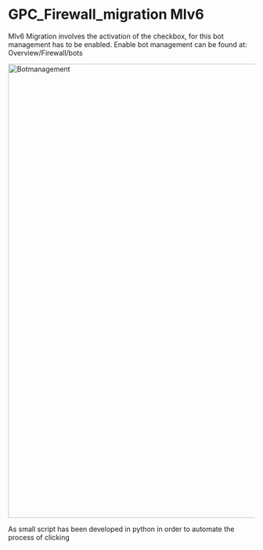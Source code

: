 # GPC_Firewall_migration Mlv6

Mlv6 Migration involves the activation of the checkbox, for this bot management has to be enabled.
Enable bot management can be found at: Overview/Firewall/bots

<img width="926" alt="Botmanagement" src="https://user-images.githubusercontent.com/125895480/226590298-e936a403-2a78-46ef-8df8-115494c3aaee.png">

As small script has been developed in python in order to automate the process of clicking


